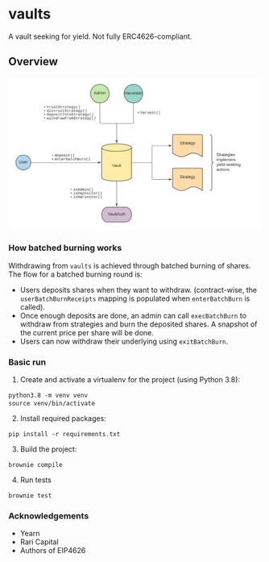 # vaults

A vault seeking for yield. Not fully ERC4626-compliant.

## Overview

![](./overview.png)

### How batched burning works

Withdrawing from `vaults` is achieved through batched burning of shares. The flow for a batched burning round is:

- Users deposits shares when they want to withdraw. (contract-wise, the `userBatchBurnReceipts` mapping is populated when `enterBatchBurn` is called).
- Once enough deposits are done, an admin can call `execBatchBurn` to withdraw from strategies and burn the deposited shares. A snapshot of the current price per share will be done.
- Users can now withdraw their underlying using `exitBatchBurn`.

### Basic run

1. Create and activate a virtualenv for the project (using Python 3.8):

```
python3.8 -m venv venv
source venv/bin/activate
```

2. Install required packages:

```
pip install -r requirements.txt
```


3. Build the project:

```
brownie compile
```

4. Run tests

```
brownie test
```

### Acknowledgements

- Yearn
- Rari Capital
- Authors of EIP4626